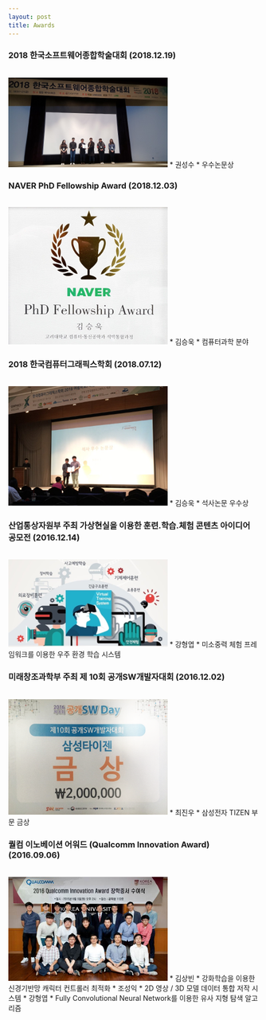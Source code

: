 ```yaml
---
layout: post
title: Awards
---
```


### 2018 한국소프트웨어종합학술대회 (2018.12.19)
<br>
<img src="/awards/20181219.jpg" width="320">
* 권성수
  * 우수논문상

<br>

### NAVER PhD Fellowship Award (2018.12.03)
<br>
<img src="/awards/20181203.jpg" width="320">
* 김승욱
  * 컴퓨터과학 분야

<br>

### 2018 한국컴퓨터그래픽스학회 (2018.07.12)
<br>
<img src="/awards/20180712.jpg" width="320">
* 김승욱
  * 석사논문 우수상

<br>

### 산업통상자원부 주최 가상현실을 이용한 훈련.학습.체험 콘텐츠 아이디어 공모전 (2016.12.14)
<br>
<img src="/awards/20161214.png" width="320">
* 강형엽
  * 미소중력 체험 프레임워크를 이용한 우주 환경 학습 시스템

<br>

### 미래창조과학부 주최 제 10회 공개SW개발자대회 (2016.12.02)
<br>
<img src="/awards/20161202.png" width="320">
* 최진우
  * 삼성전자 TIZEN 부문 금상

<br>

### 퀄컴 이노베이션 어워드 (Qualcomm Innovation Award) (2016.09.06)
<br>
<img src="/awards/20160906.png" width="320">
* 김상빈
  * 강화학습을 이용한 신경기반망 캐릭터 컨트롤러 최적화
* 조성익
  * 2D 영상 / 3D 모델 데이터 통합 저작 시스템
* 강형엽
  * Fully Convolutional Neural Network를 이용한 유사 지형 탐색 알고리즘

<br>